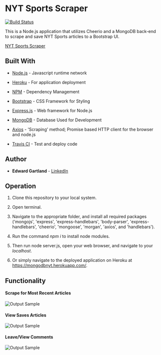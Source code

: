 # NYT Sports Scraper

[![Build Status](https://travis-ci.com/EGartland/Group-Project-2.svg?branch=master)](https://travis-ci.com/EGartland/Group-Project-2)

This is a Node.js application that utilizes Cheerio and a MongoDB back-end to scrape and save NYT Sports articles to a Bootstrap UI.

[NYT Sports Scraper](https://mongodbnyt.herokuapp.com/)

## Built With

* [Node.js](https://nodejs.org/en/about/) - Javascript runtime network

* [Heroku](https://www.heroku.com/) - For application deployment

* [NPM](https://www.npmjs.com/) - Dependency Management

* [Bootstrap](http://getbootstrap.com/docs/4.1/getting-started/introduction/) - CSS Framework for Styling

* [Express.js](https://expressjs.com/) - Web framework for Node.js

* [MongoDB](https://www.mongodb.com/what-is-mongodb) - Database Used for Development

* [Axios](https://www.npmjs.com/package/axios) - 'Scraping' method; Promise based HTTP client for the browser and node.js

* [Travis CI](https://docs.travis-ci.com/) - Test and deploy code

## Author

* **Edward Gartland** - [LinkedIn](https://www.linkedin.com/in/edward-gartland/)

## Operation

1) Clone this repository to your local system.

2) Open terminal.

3) Navigate to the appropriate folder, and install all required packages ('mongojs', 'express', 'express-handlebars', 'body-parser', 'express-handlebars', 'cheerio', 'mongoose', 'morgan', 'axios', and 'handlebars'). 

4) Run the command *npm i* to install node modules.

5) Then run node server.js, open your web browser, and navigate to your *localhost*.

6) Or simply navigate to the deployed application on Heroku at https://mongodbnyt.herokuapp.com/.


## Functionality

#### Scrape for Most Recent Articles

![Output Sample](https://github.com/EGartland/mongoDB/blob/master/public/img/CreateEmployee.gif)

#### View Saves Articles

![Output Sample](https://github.com/EGartland/mongoDB/blob/master/public/img/PlaceOrder.gif)

#### Leave/View Comments

![Output Sample](https://github.com/EGartland/mongoDB/blob/master/public/img/Courier.gif)
